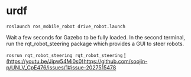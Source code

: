 # urdf
`roslaunch ros_mobile_robot drive_robot.launch`

Wait a few seconds for Gazebo to be fully loaded. In the second terminal, run the rqt_robot_steering package which provides a GUI to steer robots.

`rosrun rqt_robot_steering rqt_robot_steering`
[!(https://youtu.be/Jipw54Mi0s0)](https://github.com/soojin-p/UNLV_CpE476/issues/1#issue-2027515478)https://github.com/soojin-p/UNLV_CpE476/issues/1#issue-2027515478

